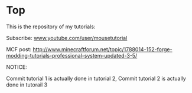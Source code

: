 Top
===

This is the repository of my tutorials:

Subscribe:
www.youtube.com/user/mousetutorial

MCF post:
http://www.minecraftforum.net/topic/1788014-152-forge-modding-tutorials-professional-system-updated-3-5/

NOTICE:

Commit tutorial 1 is actually done in tutorial 2,
Commit tutorial 2 is actually done in tutorail 3